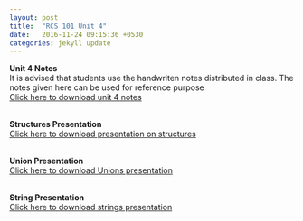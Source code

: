 ```yaml
---
layout: post
title:  "RCS 101 Unit 4"
date:   2016-11-24 09:15:36 +0530
categories: jekyll update
---
```


<strong> Unit 4 Notes</strong><br>
It is advised that students use the handwriten notes distributed in class. The notes given here can be used for reference purpose<br>
<a href="http://anubhavpatrick.github.io/Unit%204%20Notes.pdf">Click here to download unit 4 notes</a><br>
<br>

<strong> Structures Presentation </strong><br>
<a href="http://anubhavpatrick.github.io/structures.ppt"> Click here to download presentation on structures</a><br>
<br>

<strong> Union Presentation </strong><br>
<a href="http://anubhavpatrick.github.io/union.ppt"> Click here to download Unions presentation</a><br>
<br>

<strong> String Presentation</strong><br>
<a href="http://anubhavpatrick.github.io/strings.ppt"> Click here to download strings presentation</a><br>

